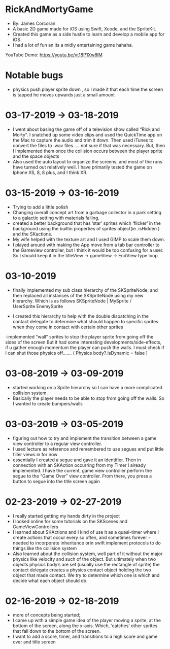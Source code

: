 # RickAndMortyGame
- By: James Corcoran
- A basic 2D game made for iOS using Swift, Xcode, and the SpriteKit.
- Created this game as a side hustle to learn and develop a mobile app for iOS.
- I had a lot of fun an its a midly entertaining game hahaha.

YouTube Demo: https://youtu.be/vt18P1Xw8lM 

# Notable bugs
- physics push player sprite down , so I made it that each time the screen is tapped he moves upwards just a small amount

# 03-17-2019 -> 03-18-2019
- I went about basing the game off of a television show called “Rick and Morty”. I snatched up some video clips and used the QuickTime app on the Mac to capture the audio and trim it down. Then used iTunes to convert the files to .wav files….. not sure if that was necessary. But, then I implemented them once the collision occurs between the player sprite and the space objects 
- Also used the auto layout to organize the screens, and most of the runs have turned out relatively well. I have primarily tested the game on Iphone XS, 8, 8 plus, and I think XR.  

# 03-15-2019 -> 03-16-2019
- Trying to add a little polish
- Changing overall concept art from a garbage collector in a park setting to a galactic setting with materials falling.
- created a better background that has ‘star’ sprites which ‘flicker’ in the background using the builtin properties of sprites object(ie .isHidden ) and the SKactions.
- My wife helped with the texture art and I used GIMP to scale them down.
- I played around with making the App move from a tab bar controller to the Gameview controller, but I think it would be too confusing for a user. So I should keep it in the titleView -> gameView -> EndView type loop

# 03-10-2019
- finally implemented my sub class hierarchy of the SKSpriteNode, and then replaced all instances of the SKSpriteNode using my new hierarchy. Which is as follows
			  SKSpriteNode
				      |
			      MySprite
			    /		       \
		UserSprite		EnemySprite

- I created this hierarchy to help with the double dispatching in the contact delegate to determine what should happen to specific sprites when they come in contact with certain other sprites

-implemented “wall” sprites to stop the player sprite from going off the sides of the screen
But it had some interesting developments/side-effects, if u gather enough momentum the player can push the walls. I must check if I can shut those physics off…….  ( Physics body?.isDynamic = false )

# 03-08-2019  -> 03-09-2019
- started working on a Sprite hierarchy so I can have a more complicated collision system.
- Basically the player needs to be able to stop from going off the walls. So I wanted to create bumpers/walls

# 03-03-2019 -> 03-05-2019
- figuring out how to try and implement the transition between a game view controller to a regular view controller. 
- I used lecture as reference and remembered to use segues and put little filler views in for now
- essentially I created a segue and gave it an identifier. Then in connection with an SKAction occurring from my Timer I already implemented. I have the current, game view controller perform the segue to the “Game Over” view controller. From there, you press a button to segue into the title screen again

# 02-23-2019 -> 02-27-2019
- I really started getting my hands dirty in the project
- I looked online for some tutorials on the SKScenes and GameViewControllers
- I learned about SKActions and I kind of use it as a quasi-timer where I create actions that occur every so often, and sometimes forever
-needed  to incorporate inheritance orin swift implement  protocols to do things like the collision system 
- Also learned about the collision system, well part of it without the major physics like velocity and such of the object. But ultimately when two objects physics body’s are set (usually use the rectangle of sprite) the contact delegate creates a physics contact object holding the two object that made contact. We try to determine which one is which and decide what each object should do.


# 02-16-2019 -> 02-18-2019
- more of concepts being started;
- I came up with a simple game idea of the player moving a sprite, at the bottom of the screen, along the x-axis. Which, ‘catches’ other sprites that fall down to the bottom of the screen. 
- I want to add a score, timer, and transitions to a high score and game over and title screen

